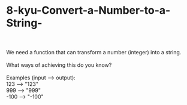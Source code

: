 # 8-kyu-Convert-a-Number-to-a-String-
<br><br>
We need a function that can transform a number (integer) into a string.
<br><br>
What ways of achieving this do you know?
<br><br>
Examples (input --> output):
<br>
123  --> "123"
<br>
999  --> "999"
<br>
-100 --> "-100"
